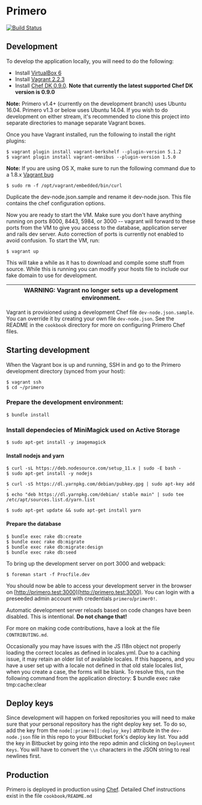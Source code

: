 Primero
========
[![Build Status](https://api.travis-ci.org/primeroIMS/primero.svg?branch=master)](https://travis-ci.org/primeroIMS/primero)


## Development
To develop the application locally, you will need to do the following:

- Install [VirtualBox 6](https://www.virtualbox.org/wiki/Downloads)
- Install [Vagrant 2.2.3](https://www.vagrantup.com/downloads.html)
- Install [Chef DK 0.9.0](https://downloads.chef.io/chef-dk/).
**Note that currently the latest supported Chef DK version is 0.9.0**

**Note:** Primero v1.4+ (currently on the development branch) uses Ubuntu 16.04. Primero v1.3 or below uses Ubuntu 14.04. If you wish to do development on either stream, it's recommended to clone this project into separate directories to manage separate Vagrant boxes.

Once you have Vagrant installed, run the following to install the right plugins:

    $ vagrant plugin install vagrant-berkshelf --plugin-version 5.1.2
    $ vagrant plugin install vagrant-omnibus --plugin-version 1.5.0

 **Note:** If you are using OS X, make sure to run the following command due to a 1.8.x [Vagrant bug](https://github.com/mitchellh/vagrant/issues/7997)

    $ sudo rm -f /opt/vagrant/embedded/bin/curl

Duplicate the dev-node.json.sample and rename it dev-node.json. This file contains the chef configuration options.

Now you are ready to start the VM.  Make sure you don't have anything running
on ports 8000, 8443, 5984, or 3000 -- vagrant will forward to these ports from
the VM to give you access to the database, application server and rails dev
server.  Auto correction of ports is currently not enabled to avoid confusion.
To start the VM, run:

    $ vagrant up

This will take a while as it has to download and compile some stuff from
source.  While this is running you can modify your hosts file to include
our fake domain to use for development.


| WARNING: Vagrant no longer sets up a development environment. |
| --- |


Vagrant is provisioned using a development Chef file `dev-node.json.sample`. You can override it by creating your own file `dev-node.json`. See the README in the `cookbook` directory for more on configuring Primero Chef files.

## Starting development

When the Vagrant box is up and running, SSH in and go to the Primero development directory (synced from your host):

    $ vagrant ssh
    $ cd ~/primero

### Prepare the development environment:

    $ bundle install


### Install dependecies of MiniMagick used on Active Storage
    $ sudo apt-get install -y imagemagick

#### Install nodejs and yarn
    $ curl -sL https://deb.nodesource.com/setup_11.x | sudo -E bash -
    $ sudo apt-get install -y nodejs

    $ curl -sS https://dl.yarnpkg.com/debian/pubkey.gpg | sudo apt-key add -
    $ echo "deb https://dl.yarnpkg.com/debian/ stable main" | sudo tee /etc/apt/sources.list.d/yarn.list

    $ sudo apt-get update && sudo apt-get install yarn

#### Prepare the database

    $ bundle exec rake db:create
    $ bundle exec rake db:migrate
    $ bundle exec rake db:migrate:design
    $ bundle exec rake db:seed

To bring up the development server on port 3000 and webpack:

    $ foreman start -f Procfile.dev

You should now be able to access your development server in the browser on [http://primero.test:3000](http://primero.test:3000).
You can login with a preseeded admin account with credentials `primero`/`primer0!`.

Automatic development server reloads based on code changes have been disabled. This is intentional. **Do not change that!**

For more on making code contributions, have a look at the file `CONTRIBUTING.md`.

Occasionally you may have issues with the JS I18n object not properly loading the correct locales as defined in locales.yml.
Due to a caching issue, it may retain an older list of available locales.
If this happens, and you have a user set up with a locale not defined in that old stale locales list, when you create a case,
the forms will be blank.
To resolve this, run the following command from the application directory:
    $ bundle exec rake tmp:cache:clear


## Deploy keys

Since development will happen on forked repositories you will need to make sure
that your personal repository has the right deploy key set.  To do so, add the
key from the `node[:primero][:deploy_key]` attribute in the `dev-node.json`
file in this repo to your Bitbucket fork's deploy key list.  You add the key in
Bitbucket by going into the repo admin and clicking on `Deployment Keys`.  You
will have to convert the `\\n` characters in the JSON string to real newlines
first.

## Production

Primero is deployed in production using [Chef](https://www.chef.io/). Detailed Chef instructions exist in the file `cookbook/README.md`
